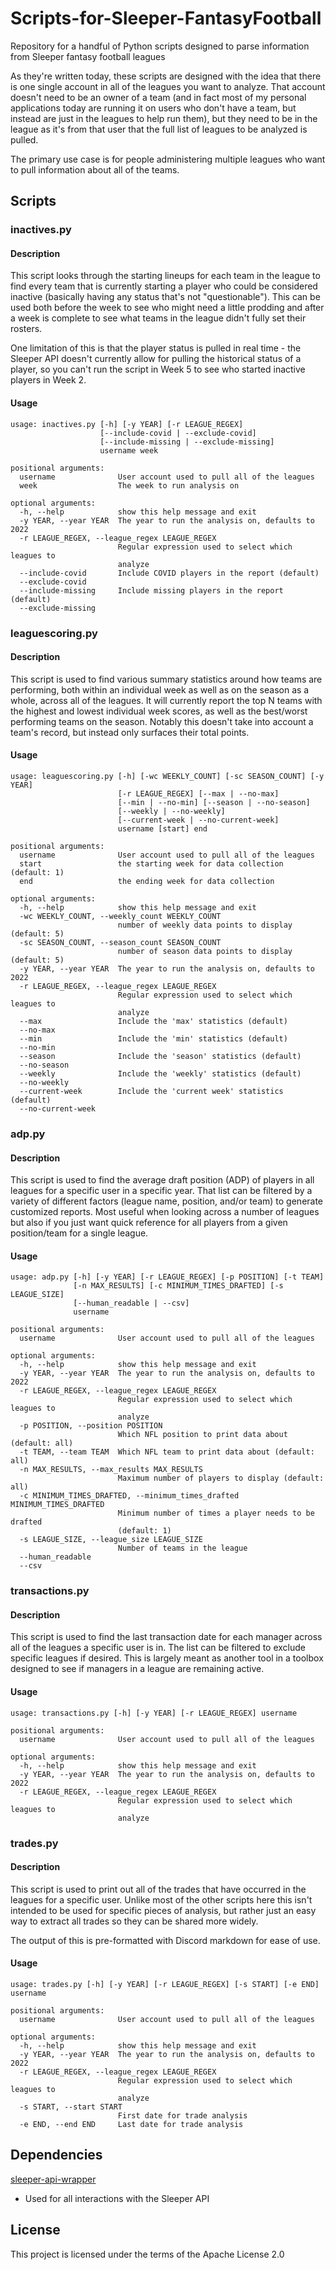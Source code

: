 # Scripts-for-Sleeper-FantasyFootball
Repository for a handful of Python scripts designed to parse information from Sleeper fantasy football leagues

As they're written today, these scripts are designed with the idea that there is one single account in all of the leagues you want to analyze. That account doesn't need to be an owner of a team (and in fact most of my personal applications today are running it on users who don't have a team, but instead are just in the leagues to help run them), but they need to be in the league as it's from that user that the full list of leagues to be analyzed is pulled.

The primary use case is for people administering multiple leagues who want to pull information about all of the teams.

## Scripts

### inactives.py

#### Description

This script looks through the starting lineups for each team in the league to find every team that is currently starting a player who could be considered inactive (basically having any status that's not "questionable"). This can be used both before the week to see who might need a little prodding and after a week is complete to see what teams in the league didn't fully set their rosters.

One limitation of this is that the player status is pulled in real time - the Sleeper API doesn't currently allow for pulling the historical status of a player, so you can't run the script in Week 5 to see who started inactive players in Week 2.

#### Usage

```
usage: inactives.py [-h] [-y YEAR] [-r LEAGUE_REGEX]
                    [--include-covid | --exclude-covid]
                    [--include-missing | --exclude-missing]
                    username week

positional arguments:
  username              User account used to pull all of the leagues
  week                  The week to run analysis on

optional arguments:
  -h, --help            show this help message and exit
  -y YEAR, --year YEAR  The year to run the analysis on, defaults to 2022
  -r LEAGUE_REGEX, --league_regex LEAGUE_REGEX
                        Regular expression used to select which leagues to
                        analyze
  --include-covid       Include COVID players in the report (default)
  --exclude-covid
  --include-missing     Include missing players in the report (default)
  --exclude-missing
```

### leaguescoring.py

#### Description

This script is used to find various summary statistics around how teams are performing, both within an individual week as well as on the season as a whole, across all of the leagues. It will currently report the top N teams with the highest and lowest individual week scores, as well as the best/worst performing teams on the season. Notably this doesn't take into account a team's record, but instead only surfaces their total points.

#### Usage

```
usage: leaguescoring.py [-h] [-wc WEEKLY_COUNT] [-sc SEASON_COUNT] [-y YEAR]
                        [-r LEAGUE_REGEX] [--max | --no-max]
                        [--min | --no-min] [--season | --no-season]
                        [--weekly | --no-weekly]
                        [--current-week | --no-current-week]
                        username [start] end

positional arguments:
  username              User account used to pull all of the leagues
  start                 the starting week for data collection (default: 1)
  end                   the ending week for data collection

optional arguments:
  -h, --help            show this help message and exit
  -wc WEEKLY_COUNT, --weekly_count WEEKLY_COUNT
                        number of weekly data points to display (default: 5)
  -sc SEASON_COUNT, --season_count SEASON_COUNT
                        number of season data points to display (default: 5)
  -y YEAR, --year YEAR  The year to run the analysis on, defaults to 2022
  -r LEAGUE_REGEX, --league_regex LEAGUE_REGEX
                        Regular expression used to select which leagues to
                        analyze
  --max                 Include the 'max' statistics (default)
  --no-max
  --min                 Include the 'min' statistics (default)
  --no-min
  --season              Include the 'season' statistics (default)
  --no-season
  --weekly              Include the 'weekly' statistics (default)
  --no-weekly
  --current-week        Include the 'current week' statistics (default)
  --no-current-week
```

### adp.py

#### Description

This script is used to find the average draft position (ADP) of players in all leagues for a specific user in a specific year. That list can be filtered by a variety of different factors (league name, position, and/or team) to generate customized reports. Most useful when looking across a number of leagues but also if you just want quick reference for all players from a given position/team for a single league.

#### Usage

```
usage: adp.py [-h] [-y YEAR] [-r LEAGUE_REGEX] [-p POSITION] [-t TEAM]
              [-n MAX_RESULTS] [-c MINIMUM_TIMES_DRAFTED] [-s LEAGUE_SIZE]
              [--human_readable | --csv]
              username

positional arguments:
  username              User account used to pull all of the leagues

optional arguments:
  -h, --help            show this help message and exit
  -y YEAR, --year YEAR  The year to run the analysis on, defaults to 2022
  -r LEAGUE_REGEX, --league_regex LEAGUE_REGEX
                        Regular expression used to select which leagues to
                        analyze
  -p POSITION, --position POSITION
                        Which NFL position to print data about (default: all)
  -t TEAM, --team TEAM  Which NFL team to print data about (default: all)
  -n MAX_RESULTS, --max_results MAX_RESULTS
                        Maximum number of players to display (default: all)
  -c MINIMUM_TIMES_DRAFTED, --minimum_times_drafted MINIMUM_TIMES_DRAFTED
                        Minimum number of times a player needs to be drafted
                        (default: 1)
  -s LEAGUE_SIZE, --league_size LEAGUE_SIZE
                        Number of teams in the league
  --human_readable
  --csv
  ```

### transactions.py

#### Description

This script is used to find the last transaction date for each manager across all of the leagues a specific user is in. The list can be filtered to exclude specific leagues if desired. This is largely meant as another tool in a toolbox designed to see if managers in a league are remaining active.

#### Usage

```
usage: transactions.py [-h] [-y YEAR] [-r LEAGUE_REGEX] username

positional arguments:
  username              User account used to pull all of the leagues

optional arguments:
  -h, --help            show this help message and exit
  -y YEAR, --year YEAR  The year to run the analysis on, defaults to 2022
  -r LEAGUE_REGEX, --league_regex LEAGUE_REGEX
                        Regular expression used to select which leagues to
                        analyze
```

### trades.py

#### Description

This script is used to print out all of the trades that have occurred in the leagues for a specific user. Unlike most of the other scripts here this isn't intended to be used for specific pieces of analysis, but rather just an easy way to extract all trades so they can be shared more widely.

The output of this is pre-formatted with Discord markdown for ease of use.

#### Usage

```
usage: trades.py [-h] [-y YEAR] [-r LEAGUE_REGEX] [-s START] [-e END] username

positional arguments:
  username              User account used to pull all of the leagues

optional arguments:
  -h, --help            show this help message and exit
  -y YEAR, --year YEAR  The year to run the analysis on, defaults to 2022
  -r LEAGUE_REGEX, --league_regex LEAGUE_REGEX
                        Regular expression used to select which leagues to
                        analyze
  -s START, --start START
                        First date for trade analysis
  -e END, --end END     Last date for trade analysis
```

## Dependencies

[sleeper-api-wrapper](https://github.com/SwapnikKatkoori/sleeper-api-wrapper)

 - Used for all interactions with the Sleeper API

## License

This project is licensed under the terms of the Apache License 2.0
